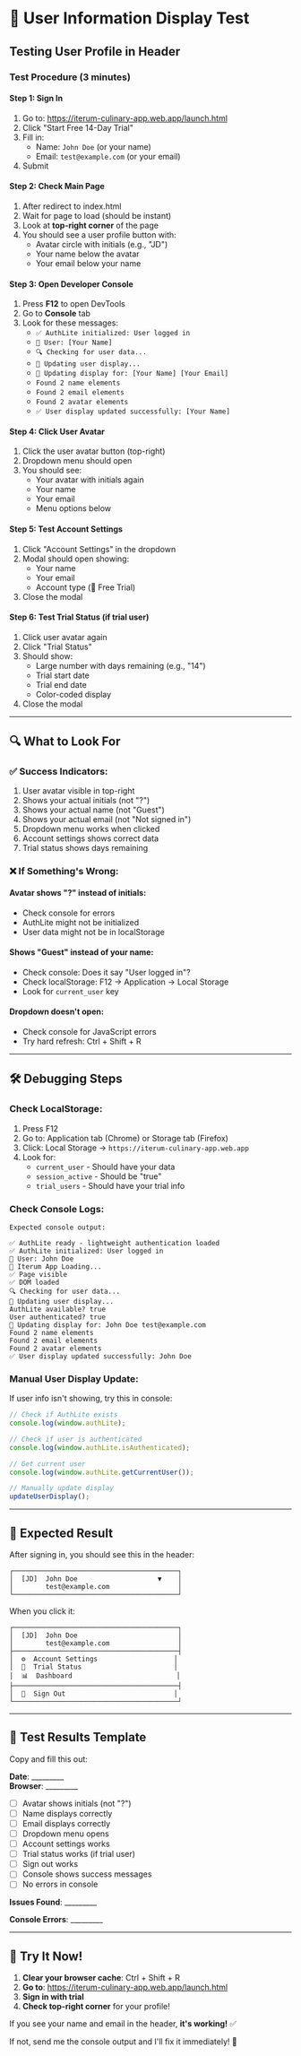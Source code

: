 # 👤 User Information Display Test

## Testing User Profile in Header

### **Test Procedure** (3 minutes)

#### Step 1: Sign In
1. Go to: https://iterum-culinary-app.web.app/launch.html
2. Click "Start Free 14-Day Trial"
3. Fill in:
   - Name: `John Doe` (or your name)
   - Email: `test@example.com` (or your email)
4. Submit

#### Step 2: Check Main Page
1. After redirect to index.html
2. Wait for page to load (should be instant)
3. Look at **top-right corner** of the page
4. You should see a user profile button with:
   - Avatar circle with initials (e.g., "JD")
   - Your name below the avatar
   - Your email below your name

#### Step 3: Open Developer Console
1. Press **F12** to open DevTools
2. Go to **Console** tab
3. Look for these messages:
   - `✅ AuthLite initialized: User logged in`
   - `👤 User: [Your Name]`
   - `🔍 Checking for user data...`
   - `🔄 Updating user display...`
   - `👤 Updating display for: [Your Name] [Your Email]`
   - `Found 2 name elements`
   - `Found 2 email elements`
   - `Found 2 avatar elements`
   - `✅ User display updated successfully: [Your Name]`

#### Step 4: Click User Avatar
1. Click the user avatar button (top-right)
2. Dropdown menu should open
3. You should see:
   - Your avatar with initials again
   - Your name
   - Your email
   - Menu options below

#### Step 5: Test Account Settings
1. Click "Account Settings" in the dropdown
2. Modal should open showing:
   - Your name
   - Your email
   - Account type (🎁 Free Trial)
3. Close the modal

#### Step 6: Test Trial Status (if trial user)
1. Click user avatar again
2. Click "Trial Status"
3. Should show:
   - Large number with days remaining (e.g., "14")
   - Trial start date
   - Trial end date
   - Color-coded display
4. Close the modal

---

## 🔍 What to Look For

### **✅ Success Indicators**:
1. User avatar visible in top-right
2. Shows your actual initials (not "?")
3. Shows your actual name (not "Guest")
4. Shows your actual email (not "Not signed in")
5. Dropdown menu works when clicked
6. Account settings shows correct data
7. Trial status shows days remaining

### **❌ If Something's Wrong**:

#### **Avatar shows "?" instead of initials**:
- Check console for errors
- AuthLite might not be initialized
- User data might not be in localStorage

#### **Shows "Guest" instead of your name**:
- Check console: Does it say "User logged in"?
- Check localStorage: F12 → Application → Local Storage
- Look for `current_user` key

#### **Dropdown doesn't open**:
- Check console for JavaScript errors
- Try hard refresh: Ctrl + Shift + R

---

## 🛠️ Debugging Steps

### **Check LocalStorage**:
1. Press F12
2. Go to: Application tab (Chrome) or Storage tab (Firefox)
3. Click: Local Storage → `https://iterum-culinary-app.web.app`
4. Look for:
   - `current_user` - Should have your data
   - `session_active` - Should be "true"
   - `trial_users` - Should have your trial info

### **Check Console Logs**:
```
Expected console output:

✅ AuthLite ready - lightweight authentication loaded
✅ AuthLite initialized: User logged in
👤 User: John Doe
🚀 Iterum App Loading...
✅ Page visible
✅ DOM loaded
🔍 Checking for user data...
🔄 Updating user display...
AuthLite available? true
User authenticated? true
👤 Updating display for: John Doe test@example.com
Found 2 name elements
Found 2 email elements
Found 2 avatar elements
✅ User display updated successfully: John Doe
```

### **Manual User Display Update**:
If user info isn't showing, try this in console:
```javascript
// Check if AuthLite exists
console.log(window.authLite);

// Check if user is authenticated
console.log(window.authLite.isAuthenticated);

// Get current user
console.log(window.authLite.getCurrentUser());

// Manually update display
updateUserDisplay();
```

---

## 🎯 Expected Result

After signing in, you should see this in the header:

```
┌─────────────────────────────────────────┐
│  [JD]  John Doe                    ▼    │
│        test@example.com                 │
└─────────────────────────────────────────┘
```

When you click it:
```
┌─────────────────────────────────────────┐
│  [JD]  John Doe                         │
│        test@example.com                 │
├─────────────────────────────────────────┤
│  ⚙️  Account Settings                   │
│  🎁  Trial Status                       │
│  📊  Dashboard                          │
├─────────────────────────────────────────┤
│  👋  Sign Out                           │
└─────────────────────────────────────────┘
```

---

## 📝 Test Results Template

Copy and fill this out:

**Date**: _________  
**Browser**: _________  

- [ ] Avatar shows initials (not "?")
- [ ] Name displays correctly
- [ ] Email displays correctly
- [ ] Dropdown menu opens
- [ ] Account settings works
- [ ] Trial status works (if trial user)
- [ ] Sign out works
- [ ] Console shows success messages
- [ ] No errors in console

**Issues Found**: _________

**Console Errors**: _________

---

## 🚀 Try It Now!

1. **Clear your browser cache**: Ctrl + Shift + R
2. **Go to**: https://iterum-culinary-app.web.app/launch.html
3. **Sign in with trial**
4. **Check top-right corner** for your profile!

If you see your name and email in the header, **it's working!** ✅

If not, send me the console output and I'll fix it immediately! 🔧

